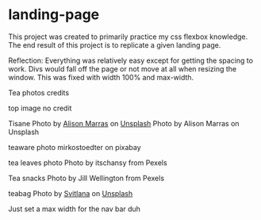 # landing-page

This project was created to primarily practice my css flexbox knowledge. The end result of this project is to replicate a given landing page.

Reflection: Everything was relatively easy except for getting the spacing to work. 
Divs would fall off the page or not move at all when resizing the window.
This was fixed with width 100% and max-width. 





Tea photos credits

top image no credit

Tisane Photo by <a href="https://unsplash.com/@foodbymars?utm_source=unsplash&utm_medium=referral&utm_content=creditCopyText">Alison Marras</a> on <a href="https://unsplash.com/s/photos/tea?utm_source=unsplash&utm_medium=referral&utm_content=creditCopyText">Unsplash</a>
  Photo by Alison Marras on Unsplash

teaware photo mirkostoedter on pixabay

tea leaves photo Photo by itschansy from Pexels

Tea snacks Photo by Jill Wellington from Pexels

teabag Photo by <a href="https://unsplash.com/@kekse_und_ich?utm_source=unsplash&utm_medium=referral&utm_content=creditCopyText">Svitlana</a> on <a href="https://unsplash.com/s/photos/tea?utm_source=unsplash&utm_medium=referral&utm_content=creditCopyText">Unsplash</a>
  

  Just set a max width for the nav bar duh


  